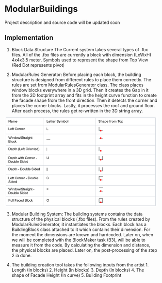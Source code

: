# ModularBuildings
Project description and source code will be updated soon

## Implementation
1. Block Data Structure The Current system takes several types of .fbx files. All of the .fbx files are currently a block with dimension (LxWxH) 4x4x3.5 meter. Symbols used to represent the shape from Top View (Red Dot represents pivot)

2. ModularRules Generator: Before placing each block, the building structure is designed from different rules to place them correctly. The rules are set from ModularRulesGenerator class.  The class places window blocks everywhere in a 3D grid. Then it creates the Gap in it from the 2D footprint array and fits in the height curve function to create the facade shape from the front direction. Then it detects the corner and places the corner blocks. Lastly, it processes the roof and ground floor. After each process, the rules get re-written in the 3D string array. 

![1_Shape.pngLogo](/1_Shape.png)

3.  Modular Building System: The building systems contains the data structure of the physical blocks (.fbx files). From the rules created by ModularRulesGenerator, it instantiates the blocks. Each block has a BuildingBlock class attached to it which contains their dimension. For the moment the dimensions are known and hardcoded. Later on, when we will be completed with the BlockMaker task (B3), will be able to measure it from the code. By calculating the dimension and distance, the physical blocks are placed. Later on, the post-processing of the step 2 ia done. 

4. The building creation tool takes the following inputs from the artist 1. Length (In blocks) 2. Height (In blocks) 3. Depth (In blocks) 4. The shape of Facade Height (In curve) 5. Building Footprint